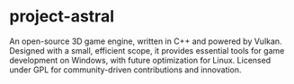 # project-astral

An open-source 3D game engine, written in C++ and powered by Vulkan. Designed with a small, efficient scope, it provides
essential tools for game development on Windows, with future optimization for Linux. Licensed under GPL for
community-driven contributions and innovation.